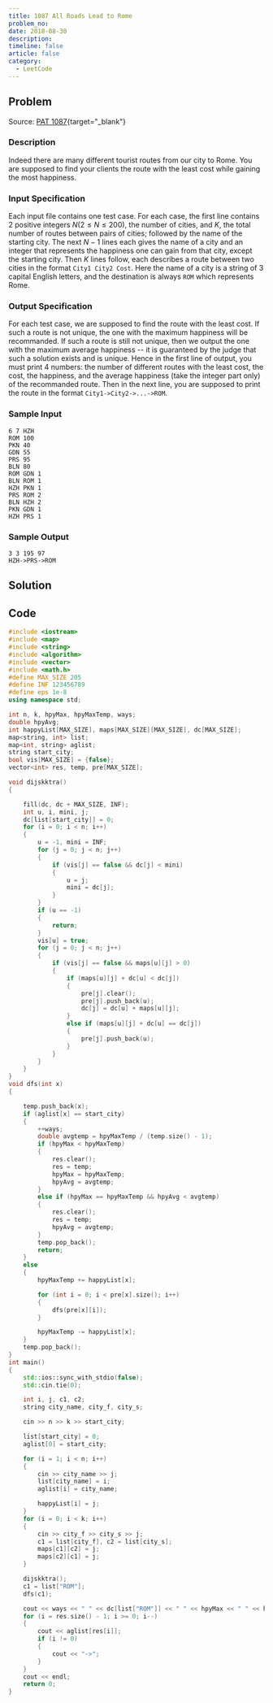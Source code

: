 ```yaml
---
title: 1087 All Roads Lead to Rome
problem_no:
date: 2018-08-30
description: 
timeline: false
article: false
category:
  - LeetCode
---
```


<!--more-->

## Problem

Source: [PAT 1087](https://pintia.cn/problem-sets/994805342720868352/exam/problems/994805379664297984){target="_blank"}

### Description

Indeed there are many different tourist routes from our city to Rome. You are supposed to find your clients the route with the least cost while gaining the most happiness.

### Input Specification

Each input file contains one test case. For each case, the first line contains 2 positive integers $N (2≤N≤200)$, the number of cities, and $K$, the total number of routes between pairs of cities; followed by the name of the starting city. The next $N−1$ lines each gives the name of a city and an integer that represents the happiness one can gain from that city, except the starting city. Then $K$ lines follow, each describes a route between two cities in the format `City1 City2 Cost`. Here the name of a city is a string of 3 capital English letters, and the destination is always `ROM` which represents Rome.

### Output Specification

For each test case, we are supposed to find the route with the least cost. If such a route is not unique, the one with the maximum happiness will be recommanded. If such a route is still not unique, then we output the one with the maximum average happiness -- it is guaranteed by the judge that such a solution exists and is unique.
Hence in the first line of output, you must print 4 numbers: the number of different routes with the least cost, the cost, the happiness, and the average happiness (take the integer part only) of the recommanded route. Then in the next line, you are supposed to print the route in the format `City1->City2->...->ROM`.

### Sample Input

```text
6 7 HZH
ROM 100
PKN 40
GDN 55
PRS 95
BLN 80
ROM GDN 1
BLN ROM 1
HZH PKN 1
PRS ROM 2
BLN HZH 2
PKN GDN 1
HZH PRS 1
```

### Sample Output

```text
3 3 195 97
HZH->PRS->ROM
```

## Solution

## Code




```cpp
#include <iostream>
#include <map>
#include <string>
#include <algorithm>
#include <vector>
#include <math.h>
#define MAX_SIZE 205
#define INF 123456789
#define eps 1e-8
using namespace std;

int n, k, hpyMax, hpyMaxTemp, ways;
double hpyAvg;
int happyList[MAX_SIZE], maps[MAX_SIZE][MAX_SIZE], dc[MAX_SIZE];
map<string, int> list;
map<int, string> aglist;
string start_city;
bool vis[MAX_SIZE] = {false};
vector<int> res, temp, pre[MAX_SIZE];

void dijskktra()
{

    fill(dc, dc + MAX_SIZE, INF);
    int u, i, mini, j;
    dc[list[start_city]] = 0;
    for (i = 0; i < n; i++)
    {
        u = -1, mini = INF;
        for (j = 0; j < n; j++)
        {
            if (vis[j] == false && dc[j] < mini)
            {
                u = j;
                mini = dc[j];
            }
        }
        if (u == -1)
        {
            return;
        }
        vis[u] = true;
        for (j = 0; j < n; j++)
        {
            if (vis[j] == false && maps[u][j] > 0)
            {
                if (maps[u][j] + dc[u] < dc[j])
                {
                    pre[j].clear();
                    pre[j].push_back(u);
                    dc[j] = dc[u] + maps[u][j];
                }
                else if (maps[u][j] + dc[u] == dc[j])
                {
                    pre[j].push_back(u);
                }
            }
        }
    }
}
void dfs(int x)
{

    temp.push_back(x);
    if (aglist[x] == start_city)
    {
        ++ways;
        double avgtemp = hpyMaxTemp / (temp.size() - 1);
        if (hpyMax < hpyMaxTemp)
        {
            res.clear();
            res = temp;
            hpyMax = hpyMaxTemp;
            hpyAvg = avgtemp;
        }
        else if (hpyMax == hpyMaxTemp && hpyAvg < avgtemp)
        {
            res.clear();
            res = temp;
            hpyAvg = avgtemp;
        }
        temp.pop_back();
        return;
    }
    else
    {
        hpyMaxTemp += happyList[x];

        for (int i = 0; i < pre[x].size(); i++)
        {
            dfs(pre[x][i]);
        }

        hpyMaxTemp -= happyList[x];
    }
    temp.pop_back();
}
int main()
{
    std::ios::sync_with_stdio(false);
    std::cin.tie(0);

    int i, j, c1, c2;
    string city_name, city_f, city_s;

    cin >> n >> k >> start_city;

    list[start_city] = 0;
    aglist[0] = start_city;

    for (i = 1; i < n; i++)
    {
        cin >> city_name >> j;
        list[city_name] = i;
        aglist[i] = city_name;

        happyList[i] = j;
    }
    for (i = 0; i < k; i++)
    {
        cin >> city_f >> city_s >> j;
        c1 = list[city_f], c2 = list[city_s];
        maps[c1][c2] = j;
        maps[c2][c1] = j;
    }

    dijskktra();
    c1 = list["ROM"];
    dfs(c1);

    cout << ways << " " << dc[list["ROM"]] << " " << hpyMax << " " << hpyAvg << endl;
    for (i = res.size() - 1; i >= 0; i--)
    {
        cout << aglist[res[i]];
        if (i != 0)
        {
            cout << "->";
        }
    }
    cout << endl;
    return 0;
}
```
